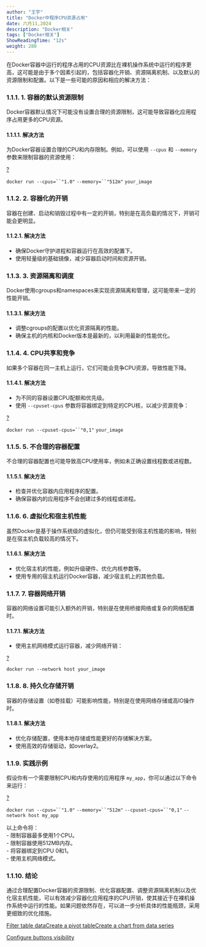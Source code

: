 ```yaml
---
author: "王宇"
title: "Docker中程序CPU资源占用"
date: 六月11,2024
description: "Docker相关"
tags: ["Docker相关"]
ShowReadingTime: "12s"
weight: 280
---
```

在Docker容器中运行的程序占用的CPU资源比在裸机操作系统中运行的程序更高，这可能是由于多个因素引起的，包括容器化开销、资源隔离机制、以及默认的资源限制和配置。以下是一些可能的原因和相应的解决方法：

### 1.1.1. 1\. 容器的默认资源限制

Docker容器默认情况下可能没有设置合理的资源限制，这可能导致容器化应用程序占用更多的CPU资源。

#### 1.1.1.1. 解决方法

为Docker容器设置合理的CPU和内存限制。例如，可以使用 `--cpus` 和 `--memory` 参数来限制容器的资源使用：

[?](#)

`docker run --cpus=``"1.0"` `--memory=``"512m"` `your_image`

### 1.1.2. 2\. 容器化的开销

容器在创建、启动和销毁过程中有一定的开销，特别是在高负载的情况下，开销可能会更明显。

#### 1.1.2.1. 解决方法

*   确保Docker守护进程和容器运行在高效的配置下。
*   使用轻量级的基础镜像，减少容器启动时间和资源开销。

### 1.1.3. 3\. 资源隔离和调度

Docker使用cgroups和namespaces来实现资源隔离和管理，这可能带来一定的性能开销。

#### 1.1.3.1. 解决方法

*   调整cgroups的配置以优化资源隔离的性能。
*   确保主机的内核和Docker版本是最新的，以利用最新的性能优化。

### 1.1.4. 4\. CPU共享和竞争

如果多个容器在同一主机上运行，它们可能会竞争CPU资源，导致性能下降。

#### 1.1.4.1. 解决方法

*   为不同的容器设置CPU配额和优先级。
*   使用 `--cpuset-cpus` 参数将容器绑定到特定的CPU核，以减少资源竞争：

[?](#)

`docker run --cpuset-cpus=``"0,1"` `your_image`

### 1.1.5. 5\. 不合理的容器配置

不合理的容器配置也可能导致高CPU使用率，例如未正确设置线程数或进程数。

#### 1.1.5.1. 解决方法

*   检查并优化容器内应用程序的配置。
*   确保容器内的应用程序不会创建过多的线程或进程。

### 1.1.6. 6\. 虚拟化和宿主机性能

虽然Docker是基于操作系统级的虚拟化，但仍可能受到宿主机性能的影响，特别是在宿主机负载较高的情况下。

#### 1.1.6.1. 解决方法

*   优化宿主机的性能，例如升级硬件、优化内核参数等。
*   使用专用的宿主机运行Docker容器，减少宿主机上的其他负载。

### 1.1.7. 7\. 容器网络开销

容器的网络设置可能引入额外的开销，特别是在使用桥接网络或复杂的网络配置时。

#### 1.1.7.1. 解决方法

*   使用主机网络模式运行容器，减少网络开销：

[?](#)

`docker run --network host your_image`

### 1.1.8. 8\. 持久化存储开销

容器的存储设置（如卷挂载）可能影响性能，特别是在使用网络存储或高IO操作时。

#### 1.1.8.1. 解决方法

*   优化存储配置，使用本地存储或性能更好的存储解决方案。
*   使用高效的存储驱动，如overlay2。

### 1.1.9. 实践示例

假设你有一个需要限制CPU和内存使用的应用程序 `my_app`，你可以通过以下命令来运行：

[?](#)

`docker run --cpus=``"1.0"` `--memory=``"512m"` `--cpuset-cpus=``"0,1"` `--network host my_app`

以上命令将：  
\- 限制容器最多使用1个CPU。  
\- 限制容器使用512MB内存。  
\- 将容器绑定到CPU 0和1。  
\- 使用主机网络模式。

### 1.1.10. 结论

通过合理配置Docker容器的资源限制、优化容器配置、调整资源隔离机制以及优化宿主机性能，可以有效减少容器化应用程序的CPU开销，使其接近于在裸机操作系统中运行的性能。如果问题依然存在，可以进一步分析具体的性能瓶颈，采用更细致的优化措施。

  

[Filter table data](#)[Create a pivot table](#)[Create a chart from data series](#)

[Configure buttons visibility](/users/tfac-settings.action)